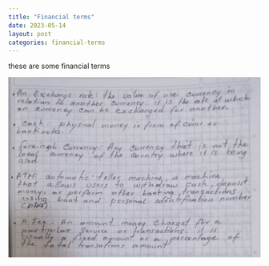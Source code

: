 ```yaml
---
title: "Financial terms"
date: 2023-05-14
layout: post
categories: financial-terms
---
```


these are some financial terms

<img src="../assets/img/tr-f.jpeg" alt="" srcset="">
